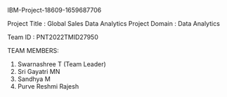 IBM-Project-18609-1659687706

Project Title : Global Sales Data Analytics          Project Domain : Data Analytics

Team ID : PNT2022TMID27950

TEAM MEMBERS:
1. Swarnashree T (Team Leader)
2. Sri Gayatri MN
3. Sandhya M
4. Purve Reshmi Rajesh
